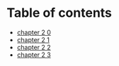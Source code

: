 # Table of contents

* [chapter 2 0](README.md)
* [chapter 2 1](chapter-2-1.md)
* [chapter 2 2](chapter-2-2.md)
* [chapter 2 3](chapter-2-3.md)
